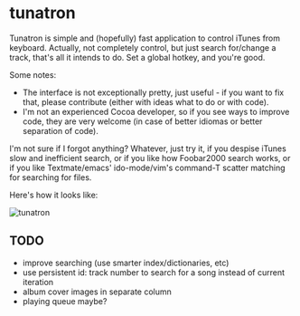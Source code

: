 # tunatron

Tunatron is simple and (hopefully) fast application to control iTunes from
keyboard. Actually, not completely control, but just search for/change a track,
that's all it intends to do. Set a global hotkey, and you're good.

Some notes:

 - The interface is not exceptionally pretty, just useful - if you want to fix
   that, please contribute (either with ideas what to do or with code).
 - I'm not an experienced Cocoa developer, so if you see ways to improve code,
   they are very welcome (in case of better idiomas or better separation of
   code).

I'm not sure if I forgot anything? Whatever, just try it, if you despise iTunes
slow and inefficient search, or if you like how Foobar2000 search works, or if
you like Textmate/emacs' ido-mode/vim's command-T scatter matching for searching
for files.

Here's how it looks like:

![tunatron](http://i.imgur.com/ctclr.png)

## TODO

 - improve searching (use smarter index/dictionaries, etc)
 - use persistent id: track number to search for a song instead of current
   iteration
 - album cover images in separate column
 - playing queue maybe?
